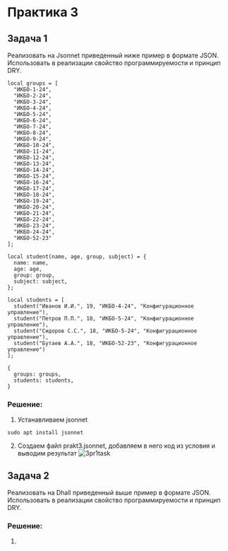 # Практика 3
## Задача 1
Реализовать на Jsonnet приведенный ниже пример в формате JSON. Использовать в реализации свойство программируемости и принцип DRY.

```
local groups = [
  "ИКБО-1-24",
  "ИКБО-2-24",
  "ИКБО-3-24",
  "ИКБО-4-24",
  "ИКБО-5-24",
  "ИКБО-6-24",
  "ИКБО-7-24",
  "ИКБО-8-24",
  "ИКБО-9-24",
  "ИКБО-10-24",
  "ИКБО-11-24",
  "ИКБО-12-24",
  "ИКБО-13-24",
  "ИКБО-14-24",
  "ИКБО-15-24",
  "ИКБО-16-24",
  "ИКБО-17-24",
  "ИКБО-18-24",
  "ИКБО-19-24",
  "ИКБО-20-24",
  "ИКБО-21-24",
  "ИКБО-22-24",
  "ИКБО-23-24",
  "ИКБО-24-24",
  "ИКБО-52-23"
];

local student(name, age, group, subject) = {
  name: name,
  age: age,
  group: group,
  subject: subject,
};

local students = [
  student("Иванов И.И.", 19, "ИКБО-4-24", "Конфигурационное управление"),
  student("Петров П.П.", 18, "ИКБО-5-24", "Конфигурационное управление"),
  student("Сидоров С.С.", 18, "ИКБО-5-24", "Конфигурационное управление"),
  student("Бутаев А.А.", 18, "ИКБО-52-23", "Конфигурационное управление")
];

{
  groups: groups,
  students: students,
}
```

### Решение:
1)  Устанавливаем jsonnet

```
sudo apt install jsonnet
```

2)  Создаем файл prakt3.jsonnet, добавляем в него код из условия и выводим результат
![3pr1task](https://github.com/user-attachments/assets/60cf0fcd-0bb8-437f-906f-988482129dc1)



## Задача 2
Реализовать на Dhall приведенный выше пример в формате JSON. Использовать в реализации свойство программируемости и принцип DRY.

### Решение:
1) 
